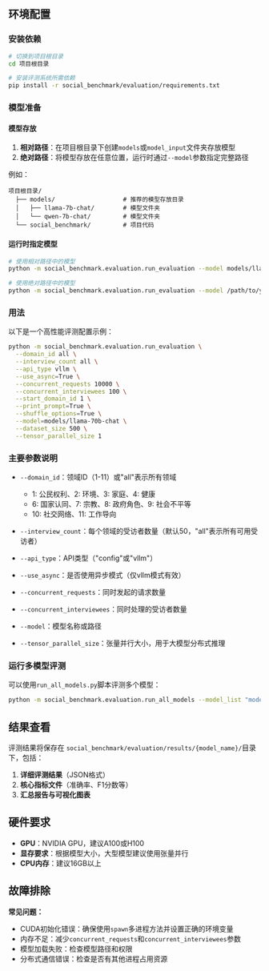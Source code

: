 
## 环境配置

### 安装依赖


```bash
# 切换到项目根目录
cd 项目根目录

# 安装评测系统所需依赖
pip install -r social_benchmark/evaluation/requirements.txt
```

### 模型准备

#### 模型存放

1. **相对路径**：在项目根目录下创建`models`或`model_input`文件夹存放模型
2. **绝对路径**：将模型存放在任意位置，运行时通过`--model`参数指定完整路径

例如：
```
项目根目录/
  ├── models/                   # 推荐的模型存放目录
  │   ├── llama-7b-chat/        # 模型文件夹
  │   └── qwen-7b-chat/         # 模型文件夹
  └── social_benchmark/         # 项目代码
```

#### 运行时指定模型

```bash
# 使用相对路径中的模型
python -m social_benchmark.evaluation.run_evaluation --model models/llama-7b-chat

# 使用绝对路径中的模型
python -m social_benchmark.evaluation.run_evaluation --model /path/to/your/models/qwen-7b-chat
```


### 用法


以下是一个高性能评测配置示例：

```bash
python -m social_benchmark.evaluation.run_evaluation \
  --domain_id all \
  --interview_count all \
  --api_type vllm \
  --use_async=True \
  --concurrent_requests 10000 \
  --concurrent_interviewees 100 \
  --start_domain_id 1 \
  --print_prompt=True \
  --shuffle_options=True \
  --model=models/llama-70b-chat \
  --dataset_size 500 \
  --tensor_parallel_size 1
```

### 主要参数说明

- `--domain_id`：领域ID（1-11）或"all"表示所有领域
  - 1: 公民权利、2: 环境、3: 家庭、4: 健康
  - 6: 国家认同、7: 宗教、8: 政府角色、9: 社会不平等
  - 10: 社交网络、11: 工作导向
  
- `--interview_count`：每个领域的受访者数量（默认50，"all"表示所有可用受访者）
- `--api_type`：API类型（"config"或"vllm"）
- `--use_async`：是否使用异步模式（仅vllm模式有效）
- `--concurrent_requests`：同时发起的请求数量
- `--concurrent_interviewees`：同时处理的受访者数量
- `--model`：模型名称或路径
- `--tensor_parallel_size`：张量并行大小，用于大模型分布式推理

### 运行多模型评测

可以使用`run_all_models.py`脚本评测多个模型：

```bash
python -m social_benchmark.evaluation.run_all_models --model_list "models/llama-7b-chat,models/qwen-7b-chat" --domain_id 1
```

## 结果查看

评测结果将保存在 `social_benchmark/evaluation/results/{model_name}/`目录下，包括：

1. **详细评测结果**（JSON格式）
2. **核心指标文件**（准确率、F1分数等）
3. **汇总报告与可视化图表**

## 硬件要求

- **GPU**：NVIDIA GPU，建议A100或H100
- **显存要求**：根据模型大小，大型模型建议使用张量并行
- **CPU内存**：建议16GB以上

## 故障排除

**常见问题：**
- CUDA初始化错误：确保使用`spawn`多进程方法并设置正确的环境变量
- 内存不足：减少`concurrent_requests`和`concurrent_interviewees`参数
- 模型加载失败：检查模型路径和权限
- 分布式通信错误：检查是否有其他进程占用资源
